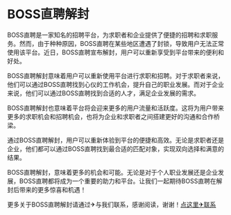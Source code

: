 # BOSS直聘解封

BOSS直聘是一家知名的招聘平台，为求职者和企业提供了便捷的招聘和求职服务。然而，由于种种原因，BOSS直聘在某些地区遭遇了封锁，导致用户无法正常使用该平台。近日，BOSS直聘宣布解封，用户可以重新享受到平台带来的便利和好处。

BOSS直聘解封意味着用户可以重新使用平台进行求职和招聘。对于求职者来说，他们可以通过BOSS直聘找到心仪的工作机会，提升自己的职业发展。而对于企业来说，他们可以通过BOSS直聘找到合适的人才，满足企业发展的需求。

BOSS直聘解封也意味着平台将会迎来更多的用户流量和活跃度。这将为用户带来更多的求职机会和招聘机会，也将为企业和求职者之间搭建更好的沟通和合作桥梁。

通过BOSS直聘解封，用户可以重新体验到平台的便捷和高效。无论是求职者还是企业，他们都可以通过BOSS直聘找到最合适的匹配对象，实现双向选择和满意的结果。

BOSS直聘解封，意味着更多的机会和可能。无论是对于个人职业发展还是企业发展，BOSS直聘都将成为一个重要的助力和平台。让我们一起期待BOSS直聘在解封后带来的更多惊喜和机遇！

更多关于BOSS直聘解封请通过✈与我们联系，感谢阅读，谢谢！[点这里✈联系](https://sms.k02.cc)